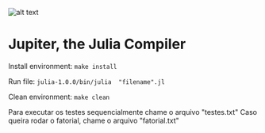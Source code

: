 ![alt text](https://i.imgur.com/tGLQy92.png)

# Jupiter, the Julia Compiler

Install environment:
`make install`

Run file:
`julia-1.0.0/bin/julia  "filename".jl`

Clean environment:
`make clean`

Para executar os testes sequencialmente chame o arquivo "testes.txt"
Caso queira rodar o fatorial, chame o arquivo "fatorial.txt"
